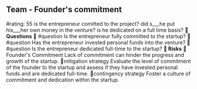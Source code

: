 

## Team - Founder's commitment
#rating: 55
is the entrepreneur comitted to the project? did s___he put his___her own money in the venture? is he dedicated on a full time basis?
**💭 Questions**
💭 #question Is the entrepreneur fully committed to the startup?
 💭 #question Has the entrepreneur invested personal funds into the venture?
 💭 #question Is the entrepreneur dedicated full-time to the startup?
**🚨 Risks**
🚨Founder's Commitment
Lack of commitment can hinder the progress and growth of the startup.
🚨mitigation strategy
Evaluate the level of commitment of the founder to the startup and assess if they have invested personal funds and are dedicated full-time.
🚨contingency strategy
Foster a culture of commitment and dedication within the startup.




